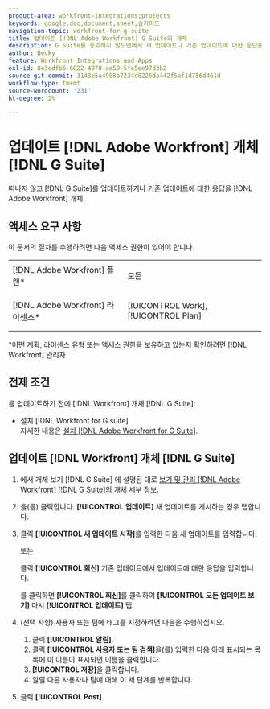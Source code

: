 ```yaml
---
product-area: workfront-integrations;projects
keywords: google,doc,document,sheet,슬라이드
navigation-topic: workfront-for-g-suite
title: 업데이트 [!DNL Adobe Workfront] G Suite의 개체
description: G Suite를 종료하지 않으면에서 새 업데이트나 기존 업데이트에 대한 응답을 게시할 수 있습니다 [!DNL Adobe Workfront] 개체.
author: Becky
feature: Workfront Integrations and Apps
exl-id: 8e3edfb6-6822-4970-aa59-5fe5ee97d3b2
source-git-commit: 3143e5a4988b7234d8225da442f5af1d756d461d
workflow-type: tm+mt
source-wordcount: '231'
ht-degree: 2%

---
```


# 업데이트 [!DNL Adobe Workfront] 개체 [!DNL G Suite]

떠나지 않고 [!DNL G Suite]를 업데이트하거나 기존 업데이트에 대한 응답을 [!DNL Adobe Workfront] 개체.

## 액세스 요구 사항

이 문서의 절차를 수행하려면 다음 액세스 권한이 있어야 합니다.

<table style="table-layout:auto"> 
 <col> 
 <col> 
 <tbody> 
  <tr> 
   <td role="rowheader">[!DNL Adobe Workfront] 플랜*</td> 
   <td> <p>모든</p> </td> 
  </tr> 
  <tr> 
   <td role="rowheader">[!DNL Adobe Workfront] 라이센스*</td> 
   <td> <p>[!UICONTROL Work], [!UICONTROL Plan]</p> </td> 
  </tr>  </tbody> 
</table>

&#42;어떤 계획, 라이센스 유형 또는 액세스 권한을 보유하고 있는지 확인하려면 [!DNL Workfront] 관리자

## 전제 조건

를 업데이트하기 전에 [!DNL Workfront] 개체 [!DNL G Suite]:

* 설치 [!DNL Workfront for G suite]\
   자세한 내용은 [설치 [!DNL Adobe Workfront for G Suite]](../../workfront-integrations-and-apps/workfront-for-g-suite/install-workfront-for-gsuite.md).

## 업데이트 [!DNL Workfront] 개체 [!DNL G Suite]

1. 에서 개체 보기 [!DNL G Suite] 에 설명된 대로 [보기 및 관리 [!DNL Adobe Workfront] [!DNL G Suite]의 개체 세부 정보](../../workfront-integrations-and-apps/workfront-for-g-suite/view-manage-work-item-details-in-gsuite.md).

1. 을(를) 클릭합니다. **[!UICONTROL 업데이트]** 새 업데이트를 게시하는 경우 탭합니다.
1. 클릭 **[!UICONTROL 새 업데이트 시작]**&#x200B;를 입력한 다음 새 업데이트를 입력합니다.

   또는

   클릭 **[!UICONTROL 회신]** 기존 업데이트에서 업데이트에 대한 응답을 입력합니다.

   를 클릭하면 **[!UICONTROL 회신]**&#x200B;를 클릭하여 **[!UICONTROL 모든 업데이트 보기]** 다시 **[!UICONTROL 업데이트]** 탭.

1. (선택 사항) 사용자 또는 팀에 태그를 지정하려면 다음을 수행하십시오.

   1. 클릭 **[!UICONTROL 알림]**.
   1. 클릭 **[!UICONTROL 사용자 또는 팀 검색]**&#x200B;을(를) 입력한 다음 아래 표시되는 목록에 이 이름이 표시되면 이름을 클릭합니다.
   1. **[!UICONTROL 저장]**&#x200B;을 클릭합니다.
   1. 알릴 다른 사용자나 팀에 대해 이 세 단계를 반복합니다.

1. 클릭 **[!UICONTROL Post]**.
